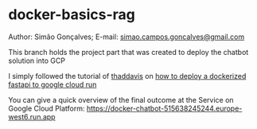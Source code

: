 # docker-basics-rag
Author: Simão Gonçalves; E-mail: simao.campos.goncalves@gmail.com<br>

This branch holds the project part that was created to deploy the chatbot solution into GCP<br>

I simply followed the tutorial of [thaddavis](https://github.com/thaddavis) on [how to deploy a dockerized fastapi to google cloud run](https://github.com/thaddavis/how-to-deploy-a-dockerized-fastapi-to-google-cloud-run)

You can give a quick overview of the final outcome at the Service on Google Cloud Platform: https://docker-chatbot-515638245244.europe-west6.run.app <br>